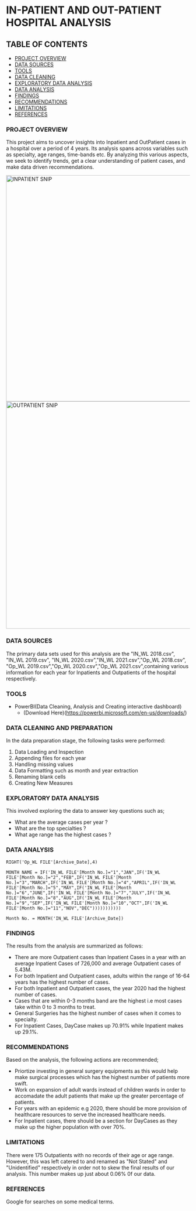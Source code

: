 # IN-PATIENT AND OUT-PATIENT HOSPITAL ANALYSIS

## TABLE OF CONTENTS

- [PROJECT OVERVIEW](#project-overview)
- [DATA SOURCES](#data-sources)
- [TOOLS](#tools)
- [DATA CLEANING](#data-cleaning)
- [EXPLORATORY DATA ANALYSIS](#exploratory-data-analysis)
- [DATA ANALYSIS](#data-analysis)
- [FINDINGS](#findings)
- [RECOMMENDATIONS](#recommendations)
- [LIMITATIONS](#limitations)
- [REFERENCES](#references)


### PROJECT OVERVIEW

This project aims to uncover insights into Inpatient and OutPatient cases in a hospital over a period of 4 years. Its analysis spans across variables such as specialty, age ranges, time-bands etc. By analyzing this various aspects, we seek to identify trends, get a clear understanding of patient cases, and make data driven recommendations.


<img width="618" alt="INPATIENT SNIP" src="https://github.com/IjeomaUchendu123/INPATIENT-AND-OUTPATIENT-HOSPITAL-ANALYSIS/assets/150269976/d2213310-f386-401b-8527-498e0821fa4e">


<img width="621" alt="OUTPATIENT SNIP" src="https://github.com/IjeomaUchendu123/INPATIENT-AND-OUTPATIENT-HOSPITAL-ANALYSIS/assets/150269976/3fa1de8a-2002-4f17-b6d0-afbef4eab2bc">


### DATA SOURCES

The primary data sets used for this analysis are the "IN_WL 2018.csv", "IN_WL 2019.csv", "IN_WL 2020.csv","IN_WL 2021.csv","Op_WL 2018.csv", "Op_WL 2019.csv","Op_WL 2020.csv","Op_WL 2021.csv",containing various information for each year for Inpatients and Outpatients of the hospital respectively.

### TOOLS

- PowerBI(Data Cleaning, Analysis and Creating interactive dashboard)
  - (Download Here)(https://powerbi.microsoft.com/en-us/downloads/)

### DATA CLEANING AND PREPARATION

In the data preparation stage, the following tasks were performed:
1. Data Loading and Inspection
2. Appending files for each year
3. Handling missing values
4. Data Formatting such as month and year extraction
5. Renaming blank cells
6. Creating New Measures

### EXPLORATORY DATA ANALYSIS

This involved exploring the data to answer key questions such as;

-   What are the average cases per year ?
-   What are the top specialties ?
-   What age range has the highest cases ?

### DATA ANALYSIS

```PowerBI
RIGHT('Op_WL FILE'[Archive_Date],4)
```

```POWERBI
MONTH NAME = IF('IN_WL FILE'[Month No.]="1","JAN",IF('IN_WL FILE'[Month No.]="2","FEB",IF('IN_WL FILE'[Month No.]="3","MARCH",IF('IN_WL FILE'[Month No.]="4","APRIL",IF('IN_WL FILE'[Month No.]="5","MAY",IF('IN_WL FILE'[Month No.]="6","JUNE",IF('IN_WL FILE'[Month No.]="7","JULY",IF('IN_WL FILE'[Month No.]="8","AUG",IF('IN_WL FILE'[Month No.]="9","SEP",IF('IN_WL FILE'[Month No.]="10","OCT",IF('IN_WL FILE'[Month No.]="11","NOV","DEC")))))))))))
```

```POWERBI
Month No. = MONTH('IN_WL FILE'[Archive_Date])
```

### FINDINGS
The results from the analysis are summarized as follows:
- There are more Outpatient cases than Inpatient Cases in a year with an average Inpatient Cases of 726,000 and average Outpatient cases of 5.43M.
- For both Inpatient and Outpatient cases, adults within the range of 16-64 years has the highest number of cases.
- For both Inpatient and Outpatient cases, the year 2020 had the highest number of cases.
- Cases that are within 0-3 months band are the highest i.e most cases take within 0 to 3 months to treat.
- General Surgeries has the highest number of cases when it comes to specialty.
- For Inpatient Cases, DayCase makes up 70.91% while Inpatient makes up 29.1%.

### RECOMMENDATIONS

Based on the analysis, the following actions are recommended;
- Priortize investing in general surgery equipments as this would help make surgical processes which has the highest number of patients more swift.
- Work on expansion of adult wards instead of children wards in order to accomadate the adult patients that make up the greater percentage of patients.
- For years with an epidemic e.g 2020, there should be more provision of healthcare resources to serve the increased healthcare needs.
- For Inpatient cases, there should be a section for DayCases as they make up the higher population with over 70%.

### LIMITATIONS
There were 175 Outpatients with no records of their age or age range. However, this was left catered to and renamed as "Not Stated" and "Unidentified" respectively in order not to skew the final results of our analysis. This number makes up just about 0.06% 0f our data.

### REFERENCES
Google for searches on some medical terms.
